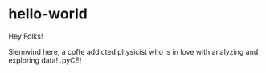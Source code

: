 # hello-world

Hey Folks!

Siemwind here, a coffe addicted physicist who is in love with analyzing and exploring data!
.pyCE!
